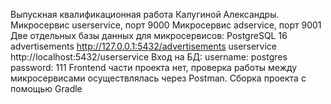 Выпускная квалификационная работа Калугиной Александры.
Микросервис userservice, порт 9000 
Микросервис adservice, порт 9001
Две отдельных базы данных для микросервисов: PostgreSQL 16
advertisements http://127.0.0.1:5432/advertisements
userservice http://localhost:5432/userservice
Вход на БД: 
username: postgres 
password: 111
Frontend части проекта нет, проверка работы между микросервисами осуществлялась через Postman.
Сборка проекта с помощью Gradle
